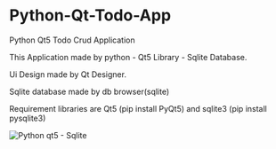 # Python-Qt-Todo-App
Python Qt5 Todo Crud Application

This Application made by python - Qt5 Library - Sqlite Database. 

Ui Design made by Qt Designer. 

Sqlite database made by db browser(sqlite)

Requirement libraries are Qt5 (pip install PyQt5) and sqlite3 (pip install pysqlite3)

![Python qt5 - Sqlite](https://github.com/aceylan/Python-Qt-Todo-App/blob/main/screenshot.png)
